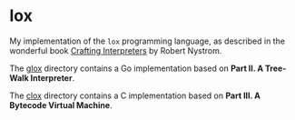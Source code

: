 # lox

My implementation of the `lox` programming language, as described in the
wonderful book [Crafting Interpreters](https://craftinginterpreters.com/) by
Robert Nystrom.

The [glox](glox) directory contains a Go implementation based on **Part II. A
Tree-Walk Interpreter**.

The [clox](clox) directory contains a C implementation based on **Part III.
A Bytecode Virtual Machine**.
